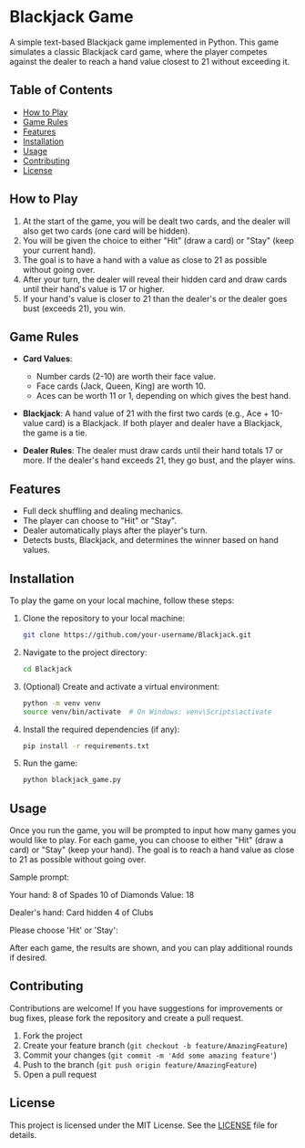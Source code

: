 # Blackjack Game

A simple text-based Blackjack game implemented in Python. This game simulates a classic Blackjack card game, where the player competes against the dealer to reach a hand value closest to 21 without exceeding it.

## Table of Contents
- [How to Play](#how-to-play)
- [Game Rules](#game-rules)
- [Features](#features)
- [Installation](#installation)
- [Usage](#usage)
- [Contributing](#contributing)
- [License](#license)

## How to Play

1. At the start of the game, you will be dealt two cards, and the dealer will also get two cards (one card will be hidden).
2. You will be given the choice to either "Hit" (draw a card) or "Stay" (keep your current hand).
3. The goal is to have a hand with a value as close to 21 as possible without going over.
4. After your turn, the dealer will reveal their hidden card and draw cards until their hand's value is 17 or higher.
5. If your hand's value is closer to 21 than the dealer's or the dealer goes bust (exceeds 21), you win.

## Game Rules

- **Card Values**: 
  - Number cards (2-10) are worth their face value.
  - Face cards (Jack, Queen, King) are worth 10.
  - Aces can be worth 11 or 1, depending on which gives the best hand.
  
- **Blackjack**: A hand value of 21 with the first two cards (e.g., Ace + 10-value card) is a Blackjack. If both player and dealer have a Blackjack, the game is a tie.

- **Dealer Rules**: The dealer must draw cards until their hand totals 17 or more. If the dealer's hand exceeds 21, they go bust, and the player wins.

## Features

- Full deck shuffling and dealing mechanics.
- The player can choose to "Hit" or "Stay".
- Dealer automatically plays after the player's turn.
- Detects busts, Blackjack, and determines the winner based on hand values.

## Installation

To play the game on your local machine, follow these steps:

1. Clone the repository to your local machine:
    ```bash
    git clone https://github.com/your-username/Blackjack.git
    ```

2. Navigate to the project directory:
    ```bash
    cd Blackjack
    ```

3. (Optional) Create and activate a virtual environment:
    ```bash
    python -m venv venv
    source venv/bin/activate  # On Windows: venv\Scripts\activate
    ```

4. Install the required dependencies (if any):
    ```bash
    pip install -r requirements.txt
    ```

5. Run the game:
    ```bash
    python blackjack_game.py
    ```

## Usage

Once you run the game, you will be prompted to input how many games you would like to play. For each game, you can choose to either "Hit" (draw a card) or "Stay" (keep your hand). The goal is to reach a hand value as close to 21 as possible without going over.

Sample prompt:

Your hand: 8 of Spades 10 of Diamonds Value: 18

Dealer's hand: Card hidden 4 of Clubs

Please choose 'Hit' or 'Stay':


After each game, the results are shown, and you can play additional rounds if desired.

## Contributing

Contributions are welcome! If you have suggestions for improvements or bug fixes, please fork the repository and create a pull request.

1. Fork the project
2. Create your feature branch (`git checkout -b feature/AmazingFeature`)
3. Commit your changes (`git commit -m 'Add some amazing feature'`)
4. Push to the branch (`git push origin feature/AmazingFeature`)
5. Open a pull request

## License

This project is licensed under the MIT License. See the [LICENSE](LICENSE) file for details.
